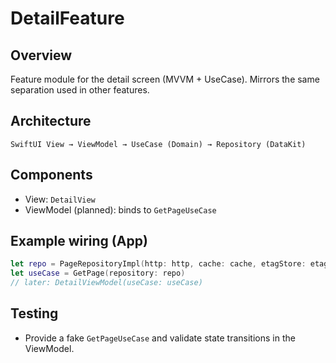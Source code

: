 # DetailFeature

## Overview
Feature module for the detail screen (MVVM + UseCase). Mirrors the same separation used in other features.

## Architecture
```
SwiftUI View → ViewModel → UseCase (Domain) → Repository (DataKit)
```

## Components
- View: `DetailView`
- ViewModel (planned): binds to `GetPageUseCase`

## Example wiring (App)
```swift
let repo = PageRepositoryImpl(http: http, cache: cache, etagStore: etags)
let useCase = GetPage(repository: repo)
// later: DetailViewModel(useCase: useCase)
```

## Testing
- Provide a fake `GetPageUseCase` and validate state transitions in the ViewModel.
